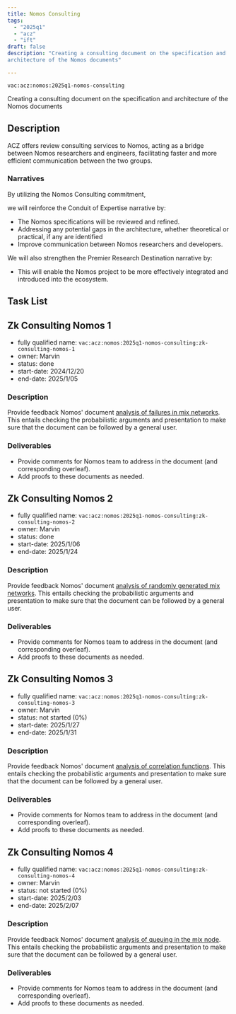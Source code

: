 ```yaml
---
title: Nomos Consulting
tags:
  - "2025q1"
  - "acz"
  - "ift"
draft: false
description: "Creating a consulting document on the specification and 
architecture of the Nomos documents"

---
```


`vac:acz:nomos:2025q1-nomos-consulting`

Creating a consulting document on the specification and 
architecture of the Nomos documents
## Description

ACZ offers review consulting services to Nomos, 
acting as a bridge between Nomos researchers and engineers, 
facilitating faster and more efficient communication between the two groups.

### Narratives

By utilizing the Nomos Consulting commitment, 

we will reinforce the Conduit of Expertise narrative by:
* The Nomos specifications will be reviewed and refined.
* Addressing any potential gaps in the architecture, whether theoretical or practical, 
if any are identified
* Improve communication between Nomos researchers and developers.

We will also strengthen the Premier Research Destination narrative by: 
* This will enable the Nomos project to be more effectively integrated 
and introduced into the ecosystem.

## Task List

## Zk Consulting Nomos 1
* fully qualified name: `vac:acz:nomos:2025q1-nomos-consulting:zk-consulting-nomos-1`
* owner: Marvin
* status: done
* start-date: 2024/12/20
* end-date: 2025/1/05

### Description
Provide feedback Nomos' document 
[analysis of failures in mix networks](https://www.notion.so/Analysis-of-failures-in-mix-networks-feeef349720842759c59785af71c7c59).
This entails checking the probabilistic arguments and presentation to make sure that the document can be followed by a general user.


### Deliverables
- Provide comments for Nomos team to address in the document (and corresponding overleaf).
- Add proofs to these documents as needed.


## Zk Consulting Nomos 2
* fully qualified name: `vac:acz:nomos:2025q1-nomos-consulting:zk-consulting-nomos-2`
* owner: Marvin
* status: done
* start-date: 2025/1/06
* end-date: 2025/1/24

### Description
Provide feedback Nomos' document 
[analysis of randomly generated mix networks](https://www.notion.so/Analysis-of-randomly-generated-mix-networks-6246ab47a8e34ac0bc7b561d32680e34).
This entails checking the probabilistic arguments and presentation 
to make sure that the document can be followed by a general user.


### Deliverables
- Provide comments for Nomos team to address in the document (and corresponding overleaf).
- Add proofs to these documents as needed.

## Zk Consulting Nomos 3
* fully qualified name: `vac:acz:nomos:2025q1-nomos-consulting:zk-consulting-nomos-3`
* owner: Marvin
* status: not started (0%)
* start-date: 2025/1/27
* end-date: 2025/1/31

### Description
Provide feedback Nomos' document 
[analysis of correlation functions](https://www.notion.so/Analysis-of-correlation-functions-12f8f96fb65c8162b234ee4200c4917a). 
This entails checking the probabilistic arguments and presentation 
to make sure that the document can be followed by a general user.


### Deliverables
- Provide comments for Nomos team to address in the document (and corresponding overleaf).
- Add proofs to these documents as needed.

## Zk Consulting Nomos 4
* fully qualified name: `vac:acz:nomos:2025q1-nomos-consulting:zk-consulting-nomos-4`
* owner: Marvin
* status: not started (0%)
* start-date: 2025/2/03
* end-date: 2025/2/07

### Description
Provide feedback Nomos' document 
[analysis of queuing in the mix node](https://www.notion.so/Analysis-of-queuing-system-in-the-mix-node-12f8f96fb65c819a8214f4a0dd9e7460). 
This entails checking the probabilistic arguments and presentation 
to make sure that the document can be followed by a general user.


### Deliverables
- Provide comments for Nomos team to address in the document (and corresponding overleaf).
- Add proofs to these documents as needed. 

